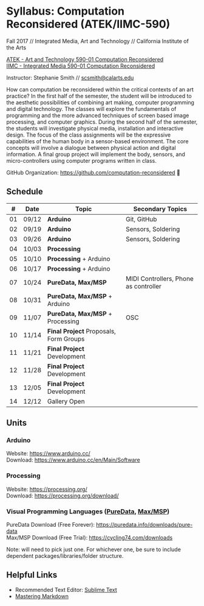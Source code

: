 # Syllabus: Computation Reconsidered (ATEK/IIMC-590)
Fall 2017 // Integrated Media, Art and Technology // California Institute of the Arts

[ATEK - Art and Technology 590-01 Computation Reconsidered](https://catalog.calarts.edu/Lists/Sections/CustomDispForm.aspx?ID=130923&InitialTabId=Ribbon.Read)  
[IIMC - Integrated Media 590-01 Computation Reconsidered](https://catalog.calarts.edu/Lists/Sections/CustomDispForm.aspx?ID=130921&InitialTabId=Ribbon.Read)

Instructor: Stephanie Smith // scsmith@calarts.edu

How can computation be reconsidered within the critical contexts of an art practice? In the first half of the semester, the student will be introduced to the aesthetic possibilities of combining art making, computer programming and digital technology. The classes will explore the fundamentals of programming and the more advanced techniques of screen based image processing, and computer graphics. During the second half of the semester, the students will investigate physical media, installation and interactive design. The focus of the class assignments will be the expressive capabilities of the human body in a sensor-based environment. The core concepts will involve a dialogue between physical action and digital information. A final group project will implement the body, sensors, and micro-controllers using computer programs written in class.

GitHub Organization: https://github.com/computation-reconsidered :eyes:

## Schedule

| #  | Date  | Topic                                    | Secondary Topics   | 
| -- | ----- | ---------------------------------------- | ------------------ |
| 01 | 09/12 | **Arduino** 							                | Git, GitHub        |
| 02 | 09/19 | **Arduino**                              | Sensors, Soldering |
| 03 | 09/26 | **Arduino**                              | Sensors, Soldering |
| 04 | 10/03 | **Processing**                           |  |
| 05 | 10/10 | **Processing** + Arduino                 |  |
| 06 | 10/17 | **Processing** + Arduino                 |  |
| 07 | 10/24 | **PureData, Max/MSP**                    | MIDI Controllers, Phone as controller |
| 08 | 10/31 | **PureData, Max/MSP** + Arduino          |  |
| 09 | 11/07 | **PureData, Max/MSP** + Processing       | OSC |
| 10 | 11/14 | **Final Project** Proposals, Form Groups |  |
| 11 | 11/21 | **Final Project** Development            |  |
| 12 | 11/28 | **Final Project** Development            |  |
| 13 | 12/05 | **Final Project** Development            |  |
| 14 | 12/12 | Gallery Open                             |  |

## Units

### Arduino

Website: https://www.arduino.cc/  
Download: https://www.arduino.cc/en/Main/Software

### Processing

Website: https://processing.org/  
Download: https://processing.org/download/

### Visual Programming Languages ([PureData](https://puredata.info/), [Max/MSP](https://cycling74.com/products/max/))

PureData Download (Free Forever): https://puredata.info/downloads/pure-data  
Max/MSP Download (Free Trial): https://cycling74.com/downloads

Note: will need to pick just one. For whichever one, be sure to include dependent packages/libraries/folder structure.

## Helpful Links
- Recommended Text Editor: [Sublime Text](https://www.sublimetext.com/)
- [Mastering Markdown](https://guides.github.com/features/mastering-markdown/)
